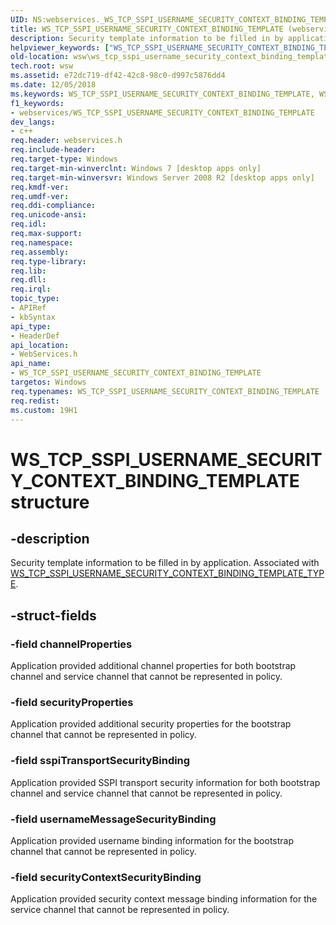 ```yaml
---
UID: NS:webservices._WS_TCP_SSPI_USERNAME_SECURITY_CONTEXT_BINDING_TEMPLATE
title: WS_TCP_SSPI_USERNAME_SECURITY_CONTEXT_BINDING_TEMPLATE (webservices.h)
description: Security template information to be filled in by application. Associated with WS_TCP_SSPI_USERNAME_SECURITY_CONTEXT_BINDING_TEMPLATE_TYPE.
helpviewer_keywords: ["WS_TCP_SSPI_USERNAME_SECURITY_CONTEXT_BINDING_TEMPLATE","WS_TCP_SSPI_USERNAME_SECURITY_CONTEXT_BINDING_TEMPLATE structure [Web Services for Windows]","webservices/WS_TCP_SSPI_USERNAME_SECURITY_CONTEXT_BINDING_TEMPLATE","wsw.ws_tcp_sspi_username_security_context_binding_template"]
old-location: wsw\ws_tcp_sspi_username_security_context_binding_template.htm
tech.root: wsw
ms.assetid: e72dc719-df42-42c8-98c0-d997c5876dd4
ms.date: 12/05/2018
ms.keywords: WS_TCP_SSPI_USERNAME_SECURITY_CONTEXT_BINDING_TEMPLATE, WS_TCP_SSPI_USERNAME_SECURITY_CONTEXT_BINDING_TEMPLATE structure [Web Services for Windows], webservices/WS_TCP_SSPI_USERNAME_SECURITY_CONTEXT_BINDING_TEMPLATE, wsw.ws_tcp_sspi_username_security_context_binding_template
f1_keywords:
- webservices/WS_TCP_SSPI_USERNAME_SECURITY_CONTEXT_BINDING_TEMPLATE
dev_langs:
- c++
req.header: webservices.h
req.include-header: 
req.target-type: Windows
req.target-min-winverclnt: Windows 7 [desktop apps only]
req.target-min-winversvr: Windows Server 2008 R2 [desktop apps only]
req.kmdf-ver: 
req.umdf-ver: 
req.ddi-compliance: 
req.unicode-ansi: 
req.idl: 
req.max-support: 
req.namespace: 
req.assembly: 
req.type-library: 
req.lib: 
req.dll: 
req.irql: 
topic_type:
- APIRef
- kbSyntax
api_type:
- HeaderDef
api_location:
- WebServices.h
api_name:
- WS_TCP_SSPI_USERNAME_SECURITY_CONTEXT_BINDING_TEMPLATE
targetos: Windows
req.typenames: WS_TCP_SSPI_USERNAME_SECURITY_CONTEXT_BINDING_TEMPLATE
req.redist: 
ms.custom: 19H1
---
```


# WS_TCP_SSPI_USERNAME_SECURITY_CONTEXT_BINDING_TEMPLATE structure


## -description


Security template information to be filled in by application.
        Associated with <a href="https://docs.microsoft.com/windows/desktop/api/webservices/ne-webservices-ws_binding_template_type">WS_TCP_SSPI_USERNAME_SECURITY_CONTEXT_BINDING_TEMPLATE_TYPE</a>.
      


## -struct-fields




### -field channelProperties

Application provided additional channel properties for both bootstrap channel and service channel
          that cannot be represented in policy.
        


### -field securityProperties

Application provided additional security properties for the bootstrap channel 
          that cannot be represented in policy.
        


### -field sspiTransportSecurityBinding

Application provided SSPI transport security information for both bootstrap channel and service
          channel that cannot be represented in policy.
        


### -field usernameMessageSecurityBinding

Application provided username binding information for the bootstrap channel that cannot be represented in policy.
        


### -field securityContextSecurityBinding

Application provided security context message binding information for the service channel that cannot be represented in policy.
        

